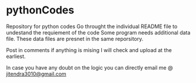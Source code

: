 # pythonCodes
Repository for python codes
Go throught the individual README file to undestand the requiement of the code
Some program needs additional data file. These data files are presnet in the same reporsitory.

Post in comments if anything is mising I will check and upload at the earliest.

In case you have any doubt on the logic
you can directly email me @ jitendra3010@gmail.com 
